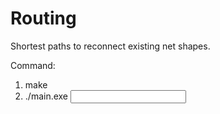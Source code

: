 # Routing
Shortest paths to reconnect existing net shapes.

Command:
1. make
2. ./main.exe <input file> <test>
